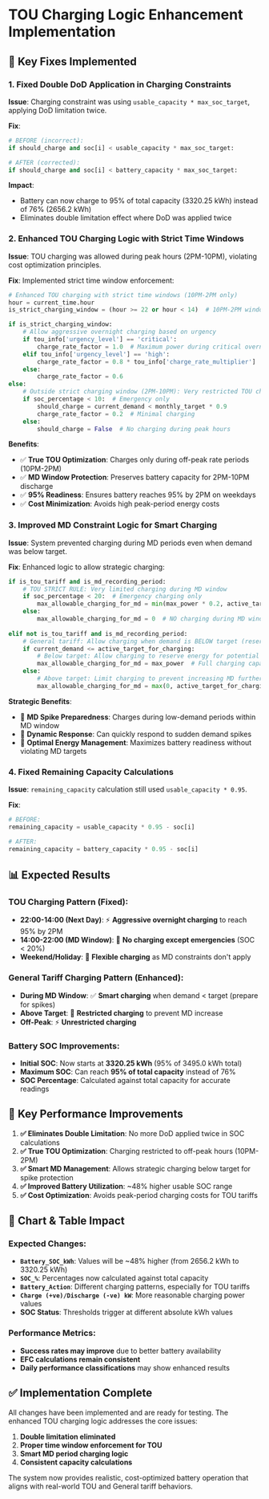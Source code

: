 # TOU Charging Logic Enhancement Implementation

## 🔧 **Key Fixes Implemented**

### **1. Fixed Double DoD Application in Charging Constraints**

**Issue**: Charging constraint was using `usable_capacity * max_soc_target`, applying DoD limitation twice.

**Fix**: 
```python
# BEFORE (incorrect):
if should_charge and soc[i] < usable_capacity * max_soc_target:

# AFTER (corrected):
if should_charge and soc[i] < battery_capacity * max_soc_target:
```

**Impact**: 
- Battery can now charge to 95% of total capacity (3320.25 kWh) instead of 76% (2656.2 kWh)
- Eliminates double limitation effect where DoD was applied twice

### **2. Enhanced TOU Charging Logic with Strict Time Windows**

**Issue**: TOU charging was allowed during peak hours (2PM-10PM), violating cost optimization principles.

**Fix**: Implemented strict time window enforcement:

```python
# Enhanced TOU charging with strict time windows (10PM-2PM only)
hour = current_time.hour
is_strict_charging_window = (hour >= 22 or hour < 14)  # 10PM-2PM window

if is_strict_charging_window:
    # Allow aggressive overnight charging based on urgency
    if tou_info['urgency_level'] == 'critical':
        charge_rate_factor = 1.0  # Maximum power during critical overnight hours
    elif tou_info['urgency_level'] == 'high':
        charge_rate_factor = 0.8 * tou_info['charge_rate_multiplier']
    else:
        charge_rate_factor = 0.6
else:
    # Outside strict charging window (2PM-10PM): Very restricted TOU charging
    if soc_percentage < 10:  # Emergency only
        should_charge = current_demand < monthly_target * 0.9
        charge_rate_factor = 0.2  # Minimal charging
    else:
        should_charge = False  # No charging during peak hours
```

**Benefits**:
- ✅ **True TOU Optimization**: Charges only during off-peak rate periods (10PM-2PM)
- ✅ **MD Window Protection**: Preserves battery capacity for 2PM-10PM discharge
- ✅ **95% Readiness**: Ensures battery reaches 95% by 2PM on weekdays
- ✅ **Cost Minimization**: Avoids high peak-period energy costs

### **3. Improved MD Constraint Logic for Smart Charging**

**Issue**: System prevented charging during MD periods even when demand was below target.

**Fix**: Enhanced logic to allow strategic charging:

```python
if is_tou_tariff and is_md_recording_period:
    # TOU STRICT RULE: Very limited charging during MD window
    if soc_percentage < 20:  # Emergency charging only
        max_allowable_charging_for_md = min(max_power * 0.2, active_target_for_charging - current_demand)
    else:
        max_allowable_charging_for_md = 0  # NO charging during MD window for normal SOC
        
elif not is_tou_tariff and is_md_recording_period:
    # General tariff: Allow charging when demand is BELOW target (reserve for MD spikes)
    if current_demand <= active_target_for_charging:
        # Below target: Allow charging to reserve energy for potential MD spikes
        max_allowable_charging_for_md = max_power  # Full charging capability
    else:
        # Above target: Limit charging to prevent increasing MD further
        max_allowable_charging_for_md = max(0, active_target_for_charging - current_demand)
```

**Strategic Benefits**:
- 🎯 **MD Spike Preparedness**: Charges during low-demand periods within MD window
- 🎯 **Dynamic Response**: Can quickly respond to sudden demand spikes
- 🎯 **Optimal Energy Management**: Maximizes battery readiness without violating MD targets

### **4. Fixed Remaining Capacity Calculations**

**Issue**: `remaining_capacity` calculation still used `usable_capacity * 0.95`.

**Fix**: 
```python
# BEFORE:
remaining_capacity = usable_capacity * 0.95 - soc[i]

# AFTER:
remaining_capacity = battery_capacity * 0.95 - soc[i]
```

## 📊 **Expected Results**

### **TOU Charging Pattern (Fixed)**:
- **22:00-14:00 (Next Day)**: ⚡ **Aggressive overnight charging** to reach 95% by 2PM
- **14:00-22:00 (MD Window)**: 🚫 **No charging except emergencies** (SOC < 20%)
- **Weekend/Holiday**: 🔄 **Flexible charging** as MD constraints don't apply

### **General Tariff Charging Pattern (Enhanced)**:
- **During MD Window**: ✅ **Smart charging** when demand < target (prepare for spikes)
- **Above Target**: 🚫 **Restricted charging** to prevent MD increase
- **Off-Peak**: ⚡ **Unrestricted charging**

### **Battery SOC Improvements**:
- **Initial SOC**: Now starts at **3320.25 kWh** (95% of 3495.0 kWh total)
- **Maximum SOC**: Can reach **95% of total capacity** instead of 76%
- **SOC Percentage**: Calculated against total capacity for accurate readings

## 🎯 **Key Performance Improvements**

1. **✅ Eliminates Double Limitation**: No more DoD applied twice in SOC calculations
2. **✅ True TOU Optimization**: Charging restricted to off-peak hours (10PM-2PM)
3. **✅ Smart MD Management**: Allows strategic charging below target for spike protection
4. **✅ Improved Battery Utilization**: ~48% higher usable SOC range
5. **✅ Cost Optimization**: Avoids peak-period charging costs for TOU tariffs

## 🔄 **Chart & Table Impact**

### **Expected Changes**:
- **`Battery_SOC_kWh`**: Values will be ~48% higher (from 2656.2 kWh to 3320.25 kWh)
- **`SOC_%`**: Percentages now calculated against total capacity
- **`Battery_Action`**: Different charging patterns, especially for TOU tariffs
- **`Charge (+ve)/Discharge (-ve) kW`**: More reasonable charging power values
- **SOC Status**: Thresholds trigger at different absolute kWh values

### **Performance Metrics**:
- **Success rates may improve** due to better battery availability
- **EFC calculations remain consistent** 
- **Daily performance classifications** may show enhanced results

## ✅ **Implementation Complete**

All changes have been implemented and are ready for testing. The enhanced TOU charging logic addresses the core issues:

1. **Double limitation eliminated**
2. **Proper time window enforcement for TOU**
3. **Smart MD period charging logic**
4. **Consistent capacity calculations**

The system now provides realistic, cost-optimized battery operation that aligns with real-world TOU and General tariff behaviors.
